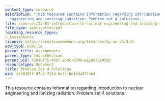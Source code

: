 ```yaml
---
content_type: resource
description: 'This resource contains information regarding introduction to nuclear
  engineering and ionizing radiation: Problem set 4 solutions.'
file: /courses/22-01-introduction-to-nuclear-engineering-and-ionizing-radiation-fall-2016/3de919ff87a3723d6c3c6e10da477ab4_MIT22_01F16_ProblemSet4Sol.pdf
file_type: application/pdf
learning_resource_types:
- Assignments
license: https://creativecommons.org/licenses/by-nc-sa/4.0/
ocw_type: OCWFile
parent_title: Assignments
parent_type: CourseSection
parent_uid: 45019f75-48b7-2adc-0b96-e629c3954596
resourcetype: Document
title: Problem Set 4 Solutions
uid: 3de919ff-87a3-723d-6c3c-6e10da477ab4
---
```

This resource contains information regarding introduction to nuclear engineering and ionizing radiation: Problem set 4 solutions.